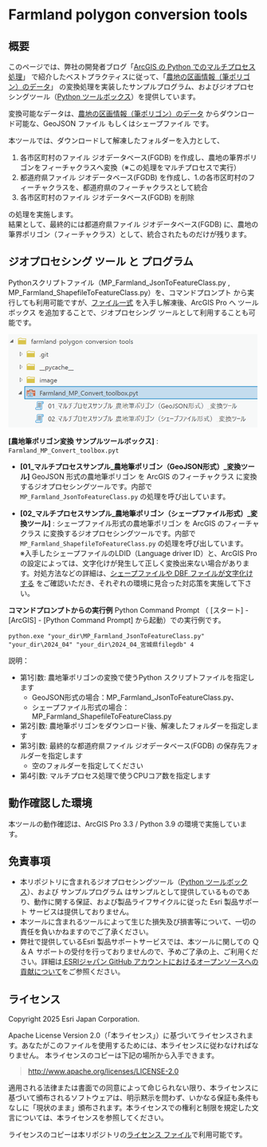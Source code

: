 # Farmland polygon conversion tools

## 概要
  
このページでは、弊社の開発者ブログ「[ArcGIS の Python でのマルチプロセス処理](https://community.esri.com/t5/arcgis-%E9%96%8B%E7%99%BA%E8%80%85%E3%82%B3%E3%83%9F%E3%83%A5%E3%83%8B%E3%83%86%E3%82%A3-documents/arcgis-%E3%81%AE-python-%E3%81%A7%E3%81%AE%E3%83%9E%E3%83%AB%E3%83%81%E3%83%97%E3%83%AD%E3%82%BB%E3%82%B9%E5%87%A6%E7%90%86/ta-p/910452)」 で紹介したベストプラクティスに従って、「[農地の区画情報（筆ポリゴン）のデータ](https://www.maff.go.jp/j/tokei/porigon/)」 の変換処理を実装したサンプルプログラム、およびジオプロセシングツール（[Python ツールボックス](https://pro.arcgis.com/ja/pro-app/latest/arcpy/geoprocessing_and_python/a-quick-tour-of-python-toolboxes.htm)）を提供しています。  

変換可能なデータは、[農地の区画情報（筆ポリゴン）のデータ](https://www.maff.go.jp/j/tokei/porigon/) からダウンロード可能な、GeoJSON ファイル もしくはシェープファイル です。  

本ツールでは、ダウンロードして解凍したフォルダーを入力として、
  1. 各市区町村のファイル ジオデータベース(FGDB) を作成し、農地の筆界ポリゴンをフィーチャクラスへ変換（※この処理をマルチプロセスで実行）
  2. 都道府県ファイル ジオデータベース(FGDB) を作成し、1.の各市区町村のフィーチャクラスを、都道府県のフィーチャクラスとして統合
  3. 各市区町村のファイル ジオデータベース(FGDB) を削除

の処理を実施します。  
結果として、最終的には都道府県ファイル ジオデータベース(FGDB) に、農地の筆界ポリゴン（フィーチャクラス）として、統合されたものだけが残ります。  
  
## ジオプロセシング ツール と プログラム
Pythonスクリプトファイル（MP_Farmland_JsonToFeatureClass.py , MP_Farmland_ShapefileToFeatureClass.py）を、コマンドプロンプト から実行しても利用可能ですが、[ファイル一式](https://github.com/EsriJapan/farmland-polygon-conversion-tools/releases/download/v1.0.0/farmland-polygon-conversion-tools.zip) を入手し解凍後、ArcGIS Pro へ ツールボックス を追加することで、ジオプロセシング ツールとして利用することも可能です。  
  
<img src="https://github.com/EsriJapan/farmland-polygon-conversion-tools/raw/main/image/Farmland_MP_Convert_toolbox.png" alt="Farmland-MP-Convert-toolbox" width="500" >
  

**[農地筆ポリゴン変換 サンプルツールボックス]** : `Farmland_MP_Convert_toolbox.pyt`  
  
* **[01_マルチプロセスサンプル_農地筆ポリゴン（GeoJSON形式）_変換ツール]**
GeoJSON 形式の農地筆ポリゴン を ArcGIS のフィーチャクラス に変換するジオプロセシングツールです。内部で `MP_Farmland_JsonToFeatureClass.py` の処理を呼び出しています。  

* **[02_マルチプロセスサンプル_農地筆ポリゴン（シェープファイル形式）_変換ツール]** : 
シェープファイル形式の農地筆ポリゴン を ArcGIS のフィーチャクラス に変換するジオプロセシングツールです。内部で `MP_Farmland_ShapefileToFeatureClass.py` の処理を呼び出しています。  
※入手したシェープファイルのLDID（Language driver ID）と、ArcGIS Pro の設定によっては、文字化けが発生して正しく変換出来ない場合があります。対処方法などの詳細は、[シェープファイルや DBF ファイルが文字化けする](https://tech-support.esrij.com/arcgis/article/web/knowledge2880.html) をご確認いただき、それぞれの環境に見合った対応策を実施して下さい。  
  
  
**コマンドプロンプトからの実行例**
  Python Command Prompt （ [スタート] - [ArcGIS] - [Python Command Prompt] から起動）での実行例です。  
```
python.exe "your_dir\MP_Farmland_JsonToFeatureClass.py" "your_dir\2024_04" "your_dir\2024_04_宮城県filegdb" 4
```

説明：
  - 第1引数: 農地筆ポリゴンの変換で使うPython スクリプトファイルを指定します
    - GeoJSON形式の場合：MP_Farmland_JsonToFeatureClass.py、
    - シェープファイル形式の場合：MP_Farmland_ShapefileToFeatureClass.py
  - 第2引数: 農地筆ポリゴンをダウンロード後、解凍したフォルダーを指定します
  - 第3引数: 最終的な都道府県ファイル ジオデータベース(FGDB) の保存先フォルダーを指定します
    - 空のフォルダーを指定してください
  - 第4引数: マルチプロセス処理で使うCPUコア数を指定します


## 動作確認した環境
本ツールの動作確認は、ArcGIS Pro 3.3 / Python 3.9 の環境で実施しています。  

## 免責事項
* 本リポジトリに含まれるジオプロセシングツール（[Python ツールボックス](https://pro.arcgis.com/ja/pro-app/latest/arcpy/geoprocessing_and_python/a-quick-tour-of-python-toolboxes.htm)）、および サンプルプログラム はサンプルとして提供しているものであり、動作に関する保証、および製品ライフサイクルに従った Esri 製品サポート サービスは提供しておりません。
* 本ツールに含まれるツールによって生じた損失及び損害等について、一切の責任を負いかねますのでご了承ください。
* 弊社で提供しているEsri 製品サポートサービスでは、本ツールに関しての Ｑ＆Ａ サポートの受付を行っておりませんので、予めご了承の上、ご利用ください。詳細は[
ESRIジャパン GitHub アカウントにおけるオープンソースへの貢献について](https://github.com/EsriJapan/contributing)をご参照ください。

## ライセンス
Copyright 2025 Esri Japan Corporation.

Apache License Version 2.0（「本ライセンス」）に基づいてライセンスされます。あなたがこのファイルを使用するためには、本ライセンスに従わなければなりません。
本ライセンスのコピーは下記の場所から入手できます。

> http://www.apache.org/licenses/LICENSE-2.0

適用される法律または書面での同意によって命じられない限り、本ライセンスに基づいて頒布されるソフトウェアは、明示黙示を問わず、いかなる保証も条件もなしに「現状のまま」頒布されます。本ライセンスでの権利と制限を規定した文言については、本ライセンスを参照してください。

ライセンスのコピーは本リポジトリの[ライセンス ファイル](./LICENSE)で利用可能です。
